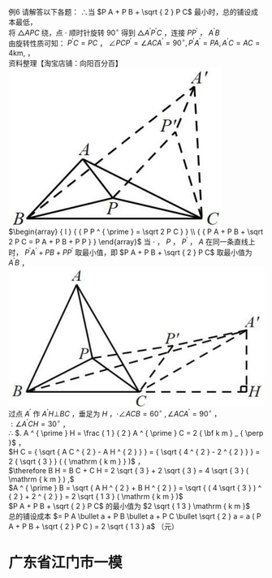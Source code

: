 例6 请解答以下各题：
∴当 $P A + P B + \sqrt { 2 } P C$ 最小时，总的铺设成本最低，  
将 $\triangle A P C$ 绕，点 $\cdot$ 顺时针旋转 $9 0 ^ { \circ }$ 得到 $\triangle A ^ { \prime } P ^ { \prime } C$ ，连接 $P P ^ { \prime }$ ， $A ^ { \prime } B$   
由旋转性质可知： $P ^ { \prime } C = P C$ ， $\angle P C P ^ { \prime } = \angle A C A ^ { \prime } = 9 0 ^ { \circ } , P ^ { \prime } A ^ { \prime } = P A , A ^ { \prime } C = A C = 4 \mathrm { k m } ,$ ，  
资料整理【淘宝店铺：向阳百分百】
![](<../../qs_image_DB/专题2-2_费马点与加权费马点详细总结（解析版）/4c8a160240d361ec62e0485df71b977236556ee1a3283ff49de97e2eaa9980eb.jpg>)
$\begin{array} { l } { { P P ^ { \prime } = \sqrt 2 P C } } \\ { { P A + P B + \sqrt 2 P C = P A + P B + P P } } \end{array}$ 当 $\cdot$ ， $P$ ， $P ^ { \prime }$ ， $A$ 在同一条直线上时， $P ^ { \prime } A ^ { \prime } + P B + P P ^ { \prime }$ 取最小值，即 $P A + P B + \sqrt { 2 } P C$ 取最小值为 $A ^ { \prime } B$ ，
![](<../../qs_image_DB/专题2-2_费马点与加权费马点详细总结（解析版）/3ebc3aecfdaf295ea93b67a2b89636f8718d3754c6cb6d9bbf245b133a5ca968.jpg>)
过点 $A ^ { \prime }$ 作 $A ^ { \prime } H \bot B C$ ，垂足为 $H$ ，$\cdot \angle A C B = 6 0 ^ { \circ } \ , \angle A C A ^ { \prime } = 9 0 ^ { \circ }$ ，  
$: \angle A ^ { \prime } C H = 3 0 ^ { \circ }$ ，  
∴ $. A ^ { \prime } H = \frac { 1 } { 2 } A ^ { \prime } C = 2 { \bf k m } _ { \perp }$ ，  
$H C = { \sqrt { A C ^ { 2 } - A H ^ { 2 } } } = { \sqrt { 4 ^ { 2 } - 2 ^ { 2 } } } = 2 { \sqrt { 3 } } ( { \mathrm { k m } } )$ ，  
$\therefore B H = B C + C H = 2 \sqrt { 3 } + 2 \sqrt { 3 } = 4 \sqrt { 3 } ( \mathrm { k m } ) ,$   
$A ^ { \prime } B = \sqrt { A H ^ { 2 } + B H ^ { 2 } } = \sqrt { ( 4 \sqrt { 3 } ) ^ { 2 } + 2 ^ { 2 } } = 2 \sqrt { 1 3 } ( \mathrm { k m } )$   
$P A + P B + \sqrt { 2 } P C$ 的最小值为 $2 \sqrt { 1 3 } \mathrm { k m }$   
总的铺设成本 $= P A \bullet a + P B \bullet a + P C \bullet \sqrt { 2 } a = a ( P A + P B + \sqrt { 2 } P C ) = 2 \sqrt { 1 3 } a$ （元）
# 广东省江门市一模
